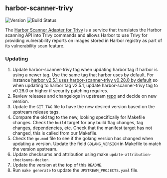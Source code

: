 ## **harbor-scanner-trivy**
![Version](https://img.shields.io/badge/version-v0.30.7-blue)
![Build Status](https://codebuild.us-west-2.amazonaws.com/badges?uuid=eyJlbmNyeXB0ZWREYXRhIjoieEpzUzBranRhT3NMMGdLU0lSVmh1S2RteDcyd1AwRU5LbVZFc2pnNlcvcWpaZHR4blQ3RktjbzllUmhwMmhma0pnZ2RWVEY0UEIzZ2NPc3pYQ2l1RFZvPSIsIml2UGFyYW1ldGVyU3BlYyI6IitiOTg2c2dOVW55cnVQREoiLCJtYXRlcmlhbFNldFNlcmlhbCI6MX0%3D&branch=main)

The [Harbor Scanner Adapter for Trivy](https://github.com/aquasecurity/harbor-scanner-trivy) is a service that translates the Harbor scanning API into Trivy commands and allows Harbor to use Trivy for providing vulnerability reports on images stored in Harbor registry as part of its vulnerability scan feature.

### Updating

1. Update harbor-scanner-trivy tag when updating harbor tag if harbor is using a newer tag. Use the same tag that harbor uses by default. For instance [harbor v2.5.1 uses harbor-scanner-trivy v0.28.0 by default](https://github.com/goharbor/harbor/blob/v2.5.1/Makefile#L115) so when updating to harbor tag v2.5.1, update harbor-scanner-trivy tag to v0.28.0 or higher if security patching requires.
1. Review releases and changelogs in upstream [repo](https://github.com/aquasecurity/harbor-scanner-trivy) and decide on new version.
1. Update the `GIT_TAG` file to have the new desired version based on the upstream release tags.
1. Compare the old tag to the new, looking specifically for Makefile changes. Check the `build` target for any build flag changes, tag changes, dependencies, etc. Check that the manifest target has not changed, this is called from our Makefile.
1. Check the `go.mod` file to see if the golang version has changed when updating a version. Update the field `GOLANG_VERSION` in Makefile to match the version upstream.
1. Update checksums and attribution using make `update-attribution-checksums-docker`.
1. Update the version at the top of this `README`.
1. Run `make generate` to update the `UPSTREAM_PROJECTS.yaml` file.
